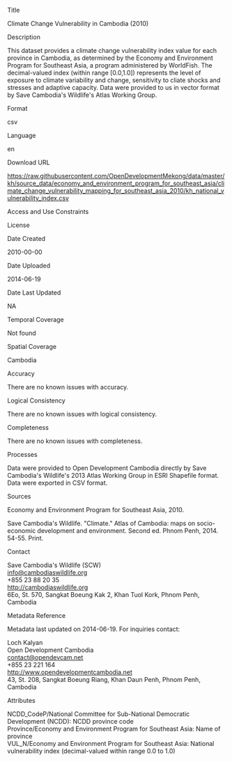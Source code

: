 Title

Climate Change Vulnerability in Cambodia (2010)

Description

This dataset provides a climate change vulnerability index value for each province in Cambodia, as determined by the Economy and Environment Program for Southeast Asia, a program administered by WorldFish. The decimal-valued index (within range [0.0,1.0]) represents the level of exposure to climate variability and change, sensitivity to cliate shocks and stresses and adaptive capacity. Data were provided to us in vector format by Save Cambodia's Wildlife's Atlas Working Group.

Format

csv

Language

en

Download URL

https://raw.githubusercontent.com/OpenDevelopmentMekong/data/master/kh/source_data/economy_and_environment_program_for_southeast_asia/climate_change_vulnerability_mapping_for_southeast_asia_2010/kh_national_vulnerability_index.csv

Access and Use Constraints



License



Date Created

2010-00-00

Date Uploaded

2014-06-19

Date Last Updated

NA

Temporal Coverage

Not found

Spatial Coverage

Cambodia

Accuracy

There are no known issues with accuracy.

Logical Consistency

There are no known issues with logical consistency.

Completeness

There are no known issues with completeness.

Processes

Data were provided to Open Development Cambodia directly by Save Cambodia's Wildlife's 2013 Atlas Working Group in ESRI Shapefile format. Data were exported in CSV format.

Sources

Economy and Environment Program for Southeast Asia, 2010.

Save Cambodia's Wildlife. "Climate." Atlas of Cambodia: maps on socio-economic development and environment. Second ed. Phnom Penh, 2014. 54-55. Print.

Contact

Save Cambodia's Wildlife (SCW)  
info@cambodiaswildlife.org  
+855 23 88 20 35  
http://cambodiaswildlife.org  
6Eo, St. 570, Sangkat Boeung Kak 2, Khan Tuol Kork, Phnom Penh, Cambodia  

Metadata Reference

Metadata last updated on 2014-06-19. For inquiries contact:

Loch Kalyan  
Open Development Cambodia  
contact@opendevcam.net  
+855 23 221 164  
http://www.opendevelopmentcambodia.net  
43, St. 208, Sangkat Boeung Riang, Khan Daun Penh, Phnom Penh, Cambodia  

Attributes

NCDD_CodeP/National Committee for Sub-National Democratic Development (NCDD): NCDD province code  
Province/Economy and Environment Program for Southeast Asia: Name of province  
VUL_N/Economy and Environment Program for Southeast Asia: National vulnerability index (decimal-valued within range 0.0 to 1.0)  



